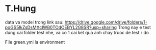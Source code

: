 # T.Hung

data va model trong link sau: https://drive.google.com/drive/folders/1-poGS5IkZsDsMXclWB0TOdOEBYL2G8SR?usp=sharing
Trong nay e test dung cai folder test nhe, va co 1 cai ket qua anh chay truoc de test r do


File green.yml la environment
